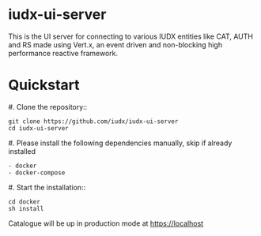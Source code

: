# iudx-ui-server
This is the UI server for connecting to various IUDX entities like CAT, AUTH and RS made using Vert.x, an event driven and non-blocking high performance reactive framework.

Quickstart
========== 

#. Clone the repository::

    git clone https://github.com/iudx/iudx-ui-server
    cd iudx-ui-server

#. Please install the following dependencies manually, skip if already installed

	- docker
	- docker-compose
    
#. Start the installation::

    cd docker
    sh install
    
Catalogue will be up in production mode at <https://localhost>
